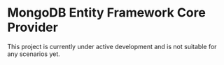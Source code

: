 # MongoDB Entity Framework Core Provider

This project is currently under active development and is not suitable for any scenarios yet.
